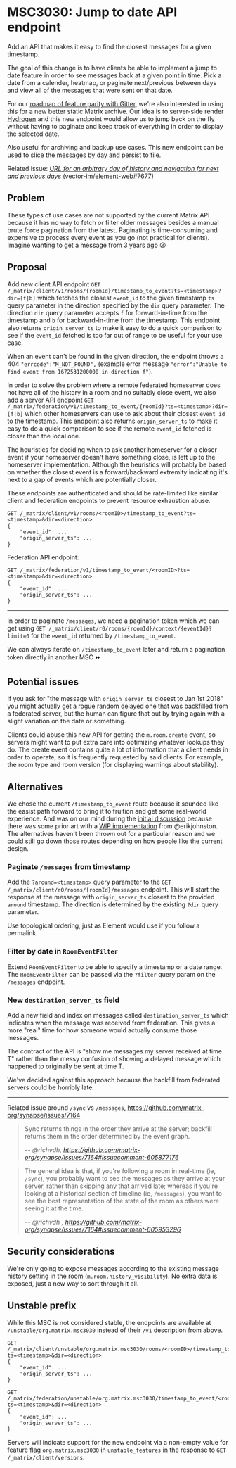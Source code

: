 # MSC3030: Jump to date API endpoint

Add an API that makes it easy to find the closest messages for a given
timestamp.

The goal of this change is to have clients be able to implement a jump to date
feature in order to see messages back at a given point in time. Pick a date from
a calender, heatmap, or paginate next/previous between days and view all of the
messages that were sent on that date.

For our [roadmap of feature parity with
Gitter](https://github.com/vector-im/roadmap/issues/26), we're also interested
in using this for a new better static Matrix archive. Our idea is to server-side
render [Hydrogen](https://github.com/vector-im/hydrogen-web) and this new
endpoint would allow us to jump back on the fly without having to paginate and
keep track of everything in order to display the selected date.

Also useful for archiving and backup use cases. This new endpoint can be used to
slice the messages by day and persist to file.

Related issue: [*URL for an arbitrary day of history and navigation for next and
previous days*
(vector-im/element-web#7677)](https://github.com/vector-im/element-web/issues/7677)


## Problem

These types of use cases are not supported by the current Matrix API because it
has no way to fetch or filter older messages besides a manual brute force
pagination from the latest. Paginating is time-consuming and expensive to
process every event as you go (not practical for clients). Imagine wanting to
get a message from 3 years ago 😫


## Proposal

Add new client API endpoint `GET
/_matrix/client/v1/rooms/{roomId}/timestamp_to_event?ts=<timestamp>?dir=[f|b]`
which fetches the closest `event_id` to the given timestamp `ts` query parameter
in the direction specified by the `dir` query parameter. The direction `dir`
query parameter accepts `f` for forward-in-time from the timestamp and `b` for
backward-in-time from the timestamp. This endpoint also returns
`origin_server_ts` to make it easy to do a quick comparison to see if the
`event_id` fetched is too far out of range to be useful for your use case.

When an event can't be found in the given direction, the endpoint throws a 404
`"errcode":"M_NOT_FOUND",` (example error message `"error":"Unable to find event
from 1672531200000 in direction f"`).

In order to solve the problem where a remote federated homeserver does not have
all of the history in a room and no suitably close event, we also add a server
API endpoint `GET
/_matrix/federation/v1/timestamp_to_event/{roomId}?ts=<timestamp>?dir=[f|b]`
which other homeservers can use to ask about their closest `event_id` to the
timestamp. This endpoint also returns `origin_server_ts` to make it easy to do a
quick comparison to see if the remote `event_id` fetched is closer than the
local one.

The heuristics for deciding when to ask another homeserver for a closer event if
your homeserver doesn't have something close, is left up to the homeserver
implementation. Although the heuristics will probably be based on whether the
closest event is a forward/backward extremity indicating it's next to a gap of
events which are potentially closer.

These endpoints are authenticated and should be rate-limited like similar client
and federation endpoints to prevent resource exhaustion abuse.

```
GET /_matrix/client/v1/rooms/<roomID>/timestamp_to_event?ts=<timestamp>&dir=<direction>
{
    "event_id": ...
    "origin_server_ts": ...
}
```

Federation API endpoint:
```
GET /_matrix/federation/v1/timestamp_to_event/<roomID>?ts=<timestamp>&dir=<direction>
{
    "event_id": ...
    "origin_server_ts": ...
}
```

---

In order to paginate `/messages`, we need a pagination token which we can get
using `GET /_matrix/client/r0/rooms/{roomId}/context/{eventId}?limit=0` for the
`event_id` returned by `/timestamp_to_event`.

We can always iterate on `/timestamp_to_event` later and return a pagination
token directly in another MSC ⏩


## Potential issues

If you ask for "the message with `origin_server_ts` closest to Jan 1st 2018" you
might actually get a rogue random delayed one that was backfilled from a
federated server, but the human can figure that out by trying again with a
slight variation on the date or something.

Clients could abuse this new API for getting the `m.room.create` event, so
servers might want to put extra care into optimizing whatever lookups they do.
The create event contains quite a lot of information that a client needs in
order to operate, so it is frequently requested by said clients. For example,
the room type and room version (for displaying warnings about stability).


## Alternatives

We chose the current `/timestamp_to_event` route because it sounded like the
easist path forward to bring it to fruition and get some real-world experience.
And was on our mind during the [initial discussion](https://docs.google.com/document/d/1KCEmpnGr4J-I8EeaVQ8QJZKBDu53ViI7V62y5BzfXr0/edit#bookmark=id.qu9k9wje9pxm) because there was some prior art with a [WIP
implementation](https://github.com/matrix-org/synapse/pull/9445/commits/91b1b3606c9fb9eede0a6963bc42dfb70635449f)
from @erikjohnston. The alternatives haven't been thrown out for a particular
reason and we could still go down those routes depending on how people like the
current design.


### Paginate `/messages` from timestamp 

Add the `?around=<timestamp>` query parameter to the `GET
/_matrix/client/r0/rooms/{roomId}/messages` endpoint. This will start the
response at the message with `origin_server_ts` closest to the provided `around`
timestamp. The direction is determined by the existing `?dir` query parameter.

Use topological ordering, just as Element would use if you follow a permalink.

### Filter by date in `RoomEventFilter`

Extend `RoomEventFilter` to be able to specify a timestamp or a date range. The
`RoomEventFilter` can be passed via the `?filter` query param on the `/messages`
endpoint.


### New `destination_server_ts` field

Add a new field and index on messages called `destination_server_ts` which
indicates when the message was received from federation. This gives a more
"real" time for how someone would actually consume those messages.

The contract of the API is "show me messages my server received at time T"
rather than the messy confusion of showing a delayed message which happened to
originally be sent at time T.

We've decided against this approach because the backfill from federated servers
could be horribly late.

---

Related issue around `/sync` vs `/messages`,
https://github.com/matrix-org/synapse/issues/7164

> Sync returns things in the order they arrive at the server; backfill returns
> them in the order determined by the event graph.
>
> *-- @richvdh, https://github.com/matrix-org/synapse/issues/7164#issuecomment-605877176*

> The general idea is that, if you're following a room in real-time (ie,
> `/sync`), you probably want to see the messages as they arrive at your server,
> rather than skipping any that arrived late; whereas if you're looking at a
> historical section of timeline (ie, `/messages`), you want to see the best
> representation of the state of the room as others were seeing it at the time.
>
> *-- @richvdh , https://github.com/matrix-org/synapse/issues/7164#issuecomment-605953296*


## Security considerations

We're only going to expose messages according to the existing message history
setting in the room (`m.room.history_visibility`). No extra data is exposed,
just a new way to sort through it all.



## Unstable prefix

While this MSC is not considered stable, the endpoints are available at `/unstable/org.matrix.msc3030` instead of their `/v1` description from above.

```
GET /_matrix/client/unstable/org.matrix.msc3030/rooms/<roomID>/timestamp_to_event?ts=<timestamp>&dir=<direction>
{
    "event_id": ...
    "origin_server_ts": ...
}
```

```
GET /_matrix/federation/unstable/org.matrix.msc3030/timestamp_to_event/<roomID>?ts=<timestamp>&dir=<direction>
{
    "event_id": ...
    "origin_server_ts": ...
}
```

Servers will indicate support for the new endpoint via a non-empty value for feature flag
`org.matrix.msc3030` in `unstable_features` in the response to `GET
/_matrix/client/versions`.

